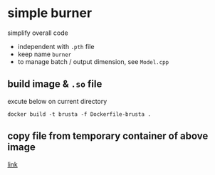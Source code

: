 # simple burner
simplify overall code
+ independent with `.pth` file
+ keep name `burner`
+ to manage batch / output dimension, see `Model.cpp`

## build image & `.so` file
excute below on current directory
```
docker build -t brusta -f Dockerfile-brusta .
```

## copy file from temporary container of above image
[link](https://www.youtube.com/watch?v=KtujZdV3G1E)
